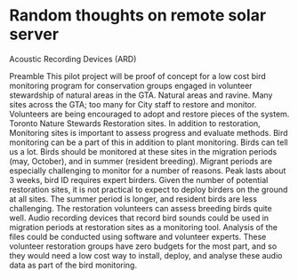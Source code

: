 # Random thoughts on remote solar server
Acoustic Recording Devices (ARD)

Preamble
This pilot project will be proof of concept for a low cost bird monitoring program for conservation groups engaged in volunteer stewardship of natural areas in the GTA.
Natural areas and ravine. Many sites across the GTA; too many for City staff to restore and monitor.
Volunteers are being encouraged to adopt and restore pieces of the system. Toronto Nature Stewards Restoration sites.
In addition to restoration, Monitoring sites is important to assess progress and evaluate methods.
Bird monitoring can be a part of this in addition to plant monitoring. Birds can tell us a lot. 
Birds should be monitored at these sites in the migration periods (may, October), and in summer (resident breeding).
Migrant periods are especially challenging to monitor for a number of reasons. Peak lasts about 3 weeks, bird ID requires expert birders. Given the number of potential restoration sites, it is not practical to expect to deploy birders on the ground at all sites. 
The summer period is longer, and resident birds are less challenging. The restoration volunteers can assess breeding birds quite well.
Audio recording devices that record bird sounds could be used in migration periods at restoration sites as a monitoring tool. Analysis of the files could be conducted using software and volunteer experts.
These volunteer restoration  groups have zero budgets for the most part, and so they would need a low cost way to install, deploy, and analyse these audio data as part of the bird monitoring.

